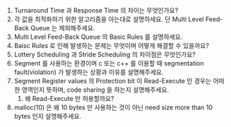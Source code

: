 1. Turnaround Time 과 Response Time 의 차이는 무엇인가요?
2. 각 값을 최적화하기 위한 알고리즘을 아는대로 설명하세요. 단 Multi Level Feed-Back Queue 는 제외해주세요.
3. Multi Level Feed-Back Queue 의 Basic Rules 를 설명하세요.
4. Baisc Rules 로 인해 발생하는 문제는 무엇이며 어떻게 해결할 수 있을까요?
5. Lottery Scheduling 과 Stride Scheduling 의 차이점은 무엇인가요?
6. Segment 를 사용하는 환경이며 c 또는 c++ 를 이용할 때 segmentation fault(violation) 가 발생하는 상황과 이유를 설명해주세요.
7. Segment Register values 의 Protection bit 이 Read-Execute 인 경우는 어떠한 영역인지 뜻하며, code sharing 을 하는지 설명해주세요.
   1. 왜 Read-Execute 만 허용할까요?
8. malloc(10) 은 왜 10 bytes 만 사용하는 것이 아닌 need size more than 10 bytes 인지 설명해주세요.
